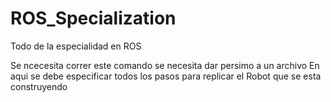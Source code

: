 # ROS_Specialization
Todo de la especialidad en ROS

Se ncecesita correr este comando se necesita dar persimo a un archivo
En aqui se debe especificar todos los pasos para replicar el Robot que se esta construyendo
